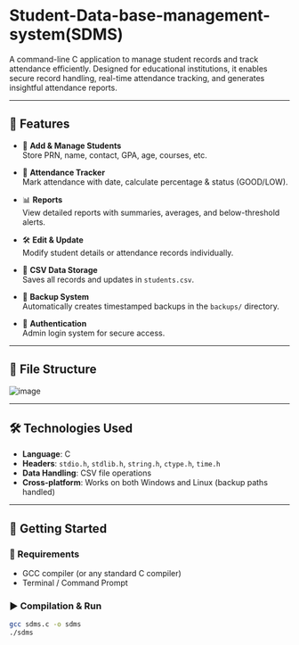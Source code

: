 # Student-Data-base-management-system(SDMS)

A command-line C application to manage student records and track attendance efficiently. Designed for educational institutions, it enables secure record handling, real-time attendance tracking, and generates insightful attendance reports.

---

## 🔧 Features

- 👤 **Add & Manage Students**  
  Store PRN, name, contact, GPA, age, courses, etc.

- 📅 **Attendance Tracker**  
  Mark attendance with date, calculate percentage & status (GOOD/LOW).

- 📊 **Reports**  
  View detailed reports with summaries, averages, and below-threshold alerts.

- 🛠️ **Edit & Update**  
  Modify student details or attendance records individually.

- 🧾 **CSV Data Storage**  
  Saves all records and updates in `students.csv`.

- 💾 **Backup System**  
  Automatically creates timestamped backups in the `backups/` directory.

- 🔐 **Authentication**  
  Admin login system for secure access.

---

## 📁 File Structure
![image](https://github.com/user-attachments/assets/bb8a9435-613d-4500-a5b1-86101e7b70af)



---

## 🛠 Technologies Used

- **Language**: C  
- **Headers**: `stdio.h`, `stdlib.h`, `string.h`, `ctype.h`, `time.h`  
- **Data Handling**: CSV file operations  
- **Cross-platform**: Works on both Windows and Linux (backup paths handled)

---

## 🚀 Getting Started

### 🧰 Requirements
- GCC compiler (or any standard C compiler)
- Terminal / Command Prompt

### ▶️ Compilation & Run

```bash
gcc sdms.c -o sdms
./sdms
